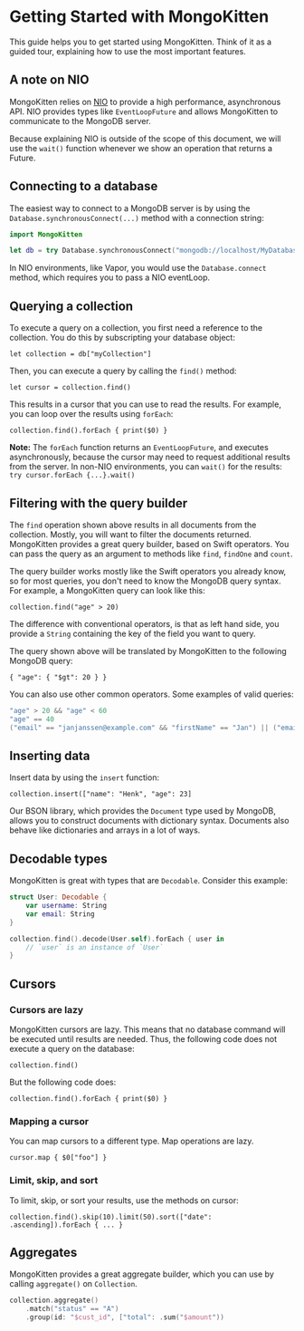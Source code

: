 # Getting Started with MongoKitten

This guide helps you to get started using MongoKitten. Think of it as a guided tour, explaining how to use the most important features.

## A note on NIO

MongoKitten relies on [NIO](https://github.com/apple/swift-nio) to provide a high performance, asynchronous API. NIO provides types like `EventLoopFuture` and allows MongoKitten to communicate to the MongoDB server.

Because explaining NIO is outside of the scope of this document, we will use the `wait()` function whenever we show an operation that returns a Future.

## Connecting to a database

The easiest way to connect to a MongoDB server is by using the `Database.synchronousConnect(...)` method with a connection string:

```swift
import MongoKitten

let db = try Database.synchronousConnect("mongodb://localhost/MyDatabase")
```

In NIO environments, like Vapor, you would use the `Database.connect` method, which requires you to pass a NIO eventLoop.

## Querying a collection

To execute a query on a collection, you first need a reference to the collection. You do this by subscripting your database object:

`let collection = db["myCollection"]`

Then, you can execute a query by calling the `find()` method:

`let cursor = collection.find()`

This results in a cursor that you can use to read the results. For example, you can loop over the results using `forEach`:

`collection.find().forEach { print($0) }`

**Note:** The `forEach` function returns an `EventLoopFuture`, and executes asynchronously, because the cursor may need to request additional results from the server. In non-NIO environments, you can `wait()` for the results: `try cursor.forEach {...}.wait()`

## Filtering with the query builder

The `find` operation shown above results in all documents from the collection. Mostly, you will want to filter the documents returned. MongoKitten provides a great query builder, based on Swift operators. You can pass the query as an argument to methods like `find`, `findOne` and `count`.

The query builder works mostly like the Swift operators you already know, so for most queries, you don't need to know the MongoDB query syntax. For example, a MongoKitten query can look like this:

`collection.find("age" > 20)`

The difference with conventional operators, is that as left hand side, you provide a `String` containing the key of the field you want to query.

The query shown above will be translated by MongoKitten to the following MongoDB query:

`{ "age": { "$gt": 20 } }`

You can also use other common operators. Some examples of valid queries:

```swift
"age" > 20 && "age" < 60
"age" == 40
("email" == "janjanssen@example.com" && "firstName" == "Jan") || ("email" == "harriejanssen@example.com" && "firstName" == "Harrie")
```

## Inserting data

Insert data by using the `insert` function:

`collection.insert(["name": "Henk", "age": 23]`

Our BSON library, which provides the `Document` type used by MongoDB, allows you to construct documents with dictionary syntax. Documents also behave like dictionaries and arrays in a lot of ways.

## Decodable types

MongoKitten is great with types that are `Decodable`. Consider this example:

```swift
struct User: Decodable {
    var username: String
    var email: String
}

collection.find().decode(User.self).forEach { user in
    // `user` is an instance of `User`
}
```

## Cursors

### Cursors are lazy

MongoKitten cursors are lazy. This means that no database command will be executed until results are needed. Thus, the following code does not execute a query on the database:

`collection.find()`

But the following code does:

`collection.find().forEach { print($0) }`

### Mapping a cursor

You can map cursors to a different type. Map operations are lazy.

`cursor.map { $0["foo"] }`

### Limit, skip, and sort

To limit, skip, or sort your results, use the methods on cursor:

`collection.find().skip(10).limit(50).sort(["date": .ascending]).forEach { ... }`

## Aggregates

MongoKitten provides a great aggregate builder, which you can use by calling `aggregate()` on `Collection`.

```swift
collection.aggregate()
    .match("status" == "A")
    .group(id: "$cust_id", ["total": .sum("$amount"))
```
